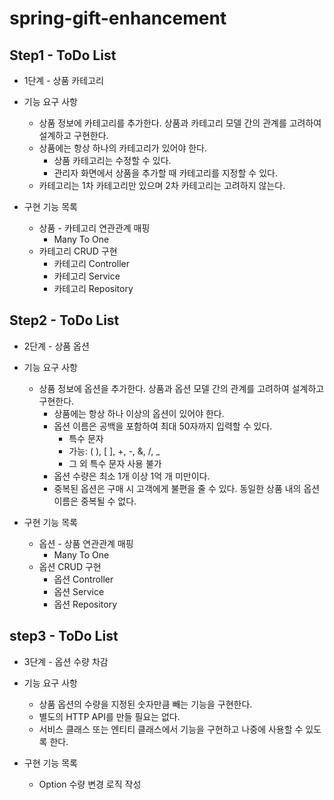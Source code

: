# spring-gift-enhancement

## Step1 - ToDo List
- 1단계 - 상품 카테고리

- 기능 요구 사항
    - 상품 정보에 카테고리를 추가한다. 상품과 카테고리 모델 간의 관계를 고려하여 설계하고 구현한다.
    - 상품에는 항상 하나의 카테고리가 있어야 한다.
      - 상품 카테고리는 수정할 수 있다.
      - 관리자 화면에서 상품을 추가할 때 카테고리를 지정할 수 있다.
    - 카테고리는 1차 카테고리만 있으며 2차 카테고리는 고려하지 않는다.

- 구현 기능 목록
    - 상품 - 카테고리 연관관계 매핑
      - Many To One
    - 카테고리 CRUD 구현
      - 카테고리 Controller
      - 카테고리 Service
      - 카테고리 Repository

## Step2 - ToDo List
- 2단계 - 상품 옵션

- 기능 요구 사항
  - 상품 정보에 옵션을 추가한다. 상품과 옵션 모델 간의 관계를 고려하여 설계하고 구현한다.
    - 상품에는 항상 하나 이상의 옵션이 있어야 한다.
    - 옵션 이름은 공백을 포함하여 최대 50자까지 입력할 수 있다.
      - 특수 문자
      - 가능: ( ), [ ], +, -, &, /, _
      - 그 외 특수 문자 사용 불가
    - 옵션 수량은 최소 1개 이상 1억 개 미만이다.
    - 중복된 옵션은 구매 시 고객에게 불편을 줄 수 있다. 동일한 상품 내의 옵션 이름은 중복될 수 없다.

- 구현 기능 목록
    - 옵션 - 상품 연관관계 매핑
        - Many To One
    - 옵션 CRUD 구현
        - 옵션 Controller
        - 옵션 Service
        - 옵션 Repository

## step3 - ToDo List
- 3단계 - 옵션 수량 차감

- 기능 요구 사항
    - 상품 옵션의 수량을 지정된 숫자만큼 빼는 기능을 구현한다.
    - 별도의 HTTP API를 만들 필요는 없다. 
    - 서비스 클래스 또는 엔티티 클래스에서 기능을 구현하고 나중에 사용할 수 있도록 한다.
  
- 구현 기능 목록
    - Option 수량 변경 로직 작성